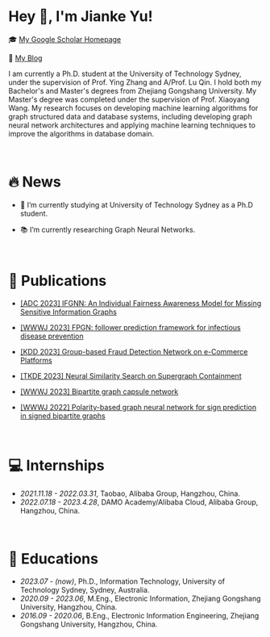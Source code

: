 <span class='anchor' id='about-me'></span>
  
# Hey 👋, I'm Jianke Yu!
  
  
🎓 [My Google Scholar Homepage](https://scholar.google.com/citations?user=EwomMksAAAAJ)  

📒 [My Blog](https://www.yuque.com/yujianke100/paper_notes)

I am currently a Ph.D. student at the University of Technology Sydney, under the supervision of Prof. Ying Zhang and A/Prof. Lu Qin.
I hold both my Bachelor's and Master's degrees from Zhejiang Gongshang University. My Master's degree was completed under the supervision of Prof. Xiaoyang Wang.
My research focuses on developing machine learning algorithms for graph structured data and database systems, including developing graph neural network architectures and applying machine learning techniques to improve the algorithms in database domain.

<br/>  

# 🔥 News
- 🏫 I’m currently studying at University of Technology Sydney as a Ph.D student.  
  

- 📚 I’m currently researching Graph Neural Networks.  
  

<br/>  

# 📝 Publications 

- [[ADC 2023] IFGNN: An Individual Fairness Awareness Model for Missing Sensitive Information Graphs](https://link.springer.com/article/10.1007/s11280-023-01205-8)

- [[WWWJ 2023] FPGN: follower prediction framework for infectious disease prevention](https://link.springer.com/article/10.1007/s11280-023-01205-8)

- [[KDD 2023] Group-based Fraud Detection Network on e-Commerce Platforms](https://dl.acm.org/doi/10.1145/3580305.3599836)

- [[TKDE 2023] Neural Similarity Search on Supergraph Containment](https://ieeexplore.ieee.org/abstract/document/10135129)

- [[WWWJ 2023] Bipartite graph capsule network](https://link.springer.com/article/10.1007/s11280-022-01009-2)  
 
- [[WWWJ 2022] Polarity-based graph neural network for sign prediction in signed bipartite graphs](https://link.springer.com/article/10.1007/s11280-022-01015-4)  

  
<br/>   

# 💻 Internships
- *2021.11.18 - 2022.03.31*, Taobao, Alibaba Group, Hangzhou, China.
- *2022.07.18 - 2023.4.28*, DAMO Academy/Alibaba Cloud, Alibaba Group, Hangzhou, China.

<br/>   

# 📖 Educations
- *2023.07 - (now)*, Ph.D., Information Technology, University of Technology Sydney, Sydney, Australia.
- *2020.09 - 2023.06*, M.Eng., Electronic Information, Zhejiang Gongshang University, Hangzhou, China.
- *2016.09 - 2020.06*, B.Eng., Electronic Information Engineering, Zhejiang Gongshang University, Hangzhou, China. 

<br/>  


<!--<span class='anchor' id='Recent-Blog-Posts'></span>-->

<!--BLOG_START-->
